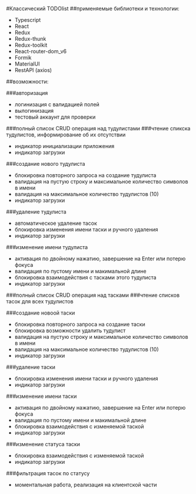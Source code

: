 #Классический TODOlist 
##применяемые библиотеки и технологии:
- Typescript
- React
- Redux
- Redux-thunk
- Redux-toolkit
- React-router-dom_v6
- Formik
- MaterialUI
- RestAPI (axios)

##возможности: 

###авторизация
- логинизация с валидацией полей
- вылогинизация 
- тестовый аккаунт для проверки

###полный список CRUD операция над тудулистами
###чтение спикска тудулистов, информирование об их отсутствии 
- индикатор инициализации приложения
- индикатор загрузки

###создание нового тудулиста
- блокировка повторного запроса на создание тудулиста
- валидация на пустую строку и максимальное количество символов в имени
- валидация на максимальное количество тудулистов (10)
- индикатор загрузки

###удаление тудулиста
- автоматическое удаление тасок
- блокировка изменения имени таски и ручного удаления
- индикатор загрузки

###изменение имени тудулиста
- активация по двойному нажатию, завершение на Enter или потерю фокуса
- валидация по пустому имени и макимальной длине
- блокировка взаимодействия с тасками этого тудулиста
- индикатор загрузки 

###полный список CRUD операция над тасками
###чтение списков тасок для всех тудулистов

###создание новоой таски
- блокировка повторного запроса на создание таски
- блокировка возможности удалить тудулист 
- валидация на пустую строку и максимальное количество символов в имени
- валидация на максимальное количество тудулистов (10)
- индикатор загрузки

###удаление таски
- блокировка изменения имени таски и ручного удаления
- индикатор загрузки

###изменение имени таски
- активация по двойному нажатию, завершение на Enter или потерю фокуса
- валидация по пустому имени и макимальной длине
- блокировка взаимодействия с изменяемой таской
- индикатор загрузки 

###изменение статуса таски
- блокировка взаимодействия с изменяемой таской
- индикатор загрузки

###фильтрация тасок по статусу
- моментальная работа, реализация на клиентской части

